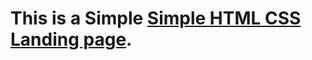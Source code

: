 ﻿# This is a Simple [Simple HTML CSS Landing page](https://zunead.github.io/Simple-HTML-CSS-Landing-page).
